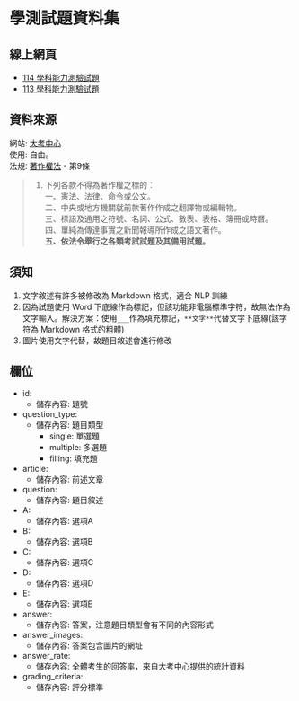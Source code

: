 # 學測試題資料集

## 線上網頁

- [114 學科能力測驗試題](https://docs.google.com/spreadsheets/d/e/2PACX-1vRtnMPEutqfeoQS2BNu2MGvSfM-ti-dNJTIDkd3BxMyAh7E0w-bbIShMgafX805UHSyyexNs_LxU0So/pubhtml)
- [113 學科能力測驗試題](https://docs.google.com/spreadsheets/d/e/2PACX-1vSLkF8eAaSPLn8tfS0gL93lPLJC5DSHeqeNf-B63fmXnqTU-6xuDH4wJqea1mQumvnlJnFtB463ZW5S/pubhtml)

## 資料來源

網站: [大考中心](https://www.ceec.edu.tw/)  
使用: 自由。  
法規: [著作權法](https://law.moj.gov.tw/LawClass/LawAll.aspx?PCode=J0070017) - 第9條 

> 1. 下列各款不得為著作權之標的︰  
一、憲法、法律、命令或公文。  
二、中央或地方機關就前款著作作成之翻譯物或編輯物。  
三、標語及通用之符號、名詞、公式、數表、表格、簿冊或時曆。  
四、單純為傳達事實之新聞報導所作成之語文著作。  
**五、依法令舉行之各類考試試題及其備用試題。** 

## 須知

1. 文字敘述有許多被修改為 Markdown 格式，適合 NLP 訓練
2. 因為試題使用 Word 下底線作為標記，但該功能非電腦標準字符，故無法作為文字輸入。解決方案：使用`___`作為填充標記，`**文字**`代替文字下底線(該字符為 Markdown 格式的粗體)
3. 圖片使用文字代替，故題目敘述會進行修改

## 欄位

- id:
    - 儲存內容: 題號
- question_type:
    - 儲存內容: 題目類型
        - single: 單選題
        - multiple: 多選題
        - filling: 填充題
- article:
    - 儲存內容: 前述文章
- question:
    - 儲存內容: 題目敘述
- A:
    - 儲存內容: 選項A
- B:
    - 儲存內容: 選項B
- C:
    - 儲存內容: 選項C
- D:
    - 儲存內容: 選項D
- E:
    - 儲存內容: 選項E
- answer:
    - 儲存內容: 答案，注意題目類型會有不同的內容形式
- answer_images:
    - 儲存內容: 答案包含圖片的網址
- answer_rate:
    - 儲存內容: 全體考生的回答率，來自大考中心提供的統計資料
- grading_criteria:
    - 儲存內容: 評分標準